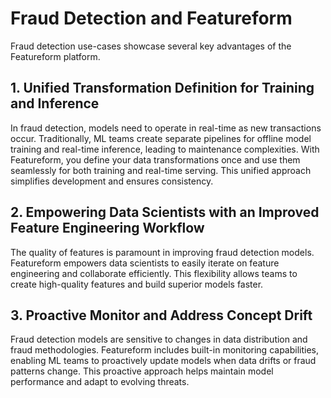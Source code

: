 # Fraud Detection and Featureform

Fraud detection use-cases showcase several key advantages of the Featureform platform.

## 1. Unified Transformation Definition for Training and Inference

In fraud detection, models need to operate in real-time as new transactions occur. Traditionally, ML teams create separate pipelines for offline model training and real-time inference, leading to maintenance complexities. With Featureform, you define your data transformations once and use them seamlessly for both training and real-time serving. This unified approach simplifies development and ensures consistency.

## 2. Empowering Data Scientists with an Improved Feature Engineering Workflow

The quality of features is paramount in improving fraud detection models. Featureform empowers data scientists to easily iterate on feature engineering and collaborate efficiently. This flexibility allows teams to create high-quality features and build superior models faster.

## 3. Proactive Monitor and Address Concept Drift

Fraud detection models are sensitive to changes in data distribution and fraud methodologies. Featureform includes built-in monitoring capabilities, enabling ML teams to proactively update models when data drifts or fraud patterns change. This proactive approach helps maintain model performance and adapt to evolving threats.
